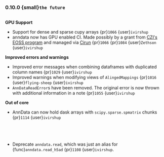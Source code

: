 ### 0.10.0 {small}`the future`

```{rubric} Features
```

**GPU Support**

* Support for dense and sparse cupy arrays {pr}`1066` {user}`ivirshup`
* anndata now has GPU enabled CI. Made possibly by a grant from [CZI's EOSS program](https://chanzuckerberg.com/eoss/) and managed via [Cirun](https://Cirun.io) {pr}`1066` {pr}`1084` {user}`Zethson` {user}`ivirshup`

**Improved errors and warnings**

* Improved error messages when combining dataframes with duplicated column names {pr}`1029` {user}`ivirshup`
* Improved warnings when modifying views of `AlingedMappings` {pr}`1016` {user}`flying-sheep` {user}`ivirshup`
* `AnnDataReadError`s have been removed. The original error is now thrown with additional information in a note {pr}`1055` {user}`ivirshup`

**Out of core**

* AnnData can now hold dask arrays with `scipy.sparse.spmatrix` chunks {pr}`1114` {user}`ivirshup`

```{rubric} Documentation
```

```{rubric} Breaking changes
```

```{rubric} Other updates
```

```{rubric} Deprecations
```

* Deprecate `anndata.read`, which was just an alias for {func}`anndata.read_h5ad` {pr}`1108` {user}`ivirshup`.

```{rubric} Bug fixes
```

